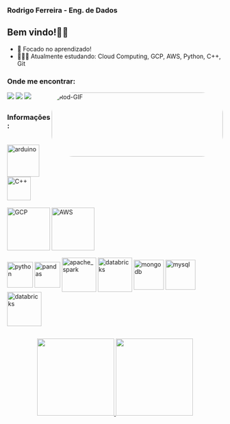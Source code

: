 ### Rodrigo Ferreira - Eng. de Dados

## Bem vindo!👋🏽



- 📖 Focado no aprendizado!
- 👨🏽‍💻 Atualmente estudando: Cloud Computing, GCP, AWS, Python, C++, Git

### Onde me encontrar:

<div>
  <a href="https://www.linkedin.com/in/rodrigo-fs/" target="_blank"><img src="https://img.shields.io/badge/LinkedIn-0077B5?style=for-the-badge&logo=linkedin&logoColor=white" target="_blank"></a>
  <a href="mailto:rodrigofsilva.12@gmail.com" target="_blank"><img src="https://img.shields.io/badge/Gmail-D14836?style=for-the-badge&logo=gmail&logoColor=white"
target="_blank"></a>
  <a href="https://www.instagram.com/_rodrigo.ferreira22_/" target="_blank"><img src="https://img.shields.io/badge/Instagram-E4405F?style=for-the-badge&logo=instagram&logoColor=white" target="_blank"></a>
  <img align="right" alt="Rod-GIF" width="400px" height="150" style="border-radius:50px;" src="https://media.giphy.com/media/QpVUMRUJGokfqXyfa1/giphy.gif">
</div>

## 

### Informações:

<div style="display: inline_block"><br>
  <img align="center" alt="arduino" width="75px" src="https://cdn.jsdelivr.net/gh/devicons/devicon/icons/arduino/arduino-original-wordmark.svg">
  <img align="center" alt="C++" width="55px" src="https://wikiimg.tojsiabtv.com/wikipedia/commons/thumb/1/18/ISO_C%2B%2B_Logo.svg/1200px-ISO_C%2B%2B_Logo.svg.png">
</div>

<div style="display: inline_block"><br>
  <img align="center" alt="GCP" width="100px" src="https://cdn.jsdelivr.net/gh/devicons/devicon/icons/googlecloud/googlecloud-original-wordmark.svg">
  <img align="center" alt="AWS" width="100px" src="https://w7.pngwing.com/pngs/705/423/png-transparent-amazon-com-amazon-prime-amazon-echo-sales-amazon-web-services-asterisk-symbol-text-service-retail.png">
</div>

<div style="display: inline_block"><br>
  <img align="center" alt="python" width="60px" src="https://cdn.jsdelivr.net/gh/devicons/devicon/icons/python/python-original-wordmark.svg">
  <img align="center" alt="pandas" width="60px" src="https://cdn.jsdelivr.net/gh/devicons/devicon/icons/pandas/pandas-original-wordmark.svg">
  <img align="center" alt="apache_spark" width="80px" src="https://upload.wikimedia.org/wikipedia/commons/thumb/f/f3/Apache_Spark_logo.svg/512px-Apache_Spark_logo.svg.png?20210416091439">
  <img align="center" alt="databricks" width="80px" src="https://beam.apache.org/images/logos/full-color/name-right/beam-logo-full-color-name-right-200.png">
  <img align="center" alt="mongodb" width="70px" src="https://cdn.jsdelivr.net/gh/devicons/devicon/icons/mongodb/mongodb-original-wordmark.svg">
  <img align="center" alt="mysql" width="70px" src="https://cdn.jsdelivr.net/gh/devicons/devicon/icons/mysql/mysql-original-wordmark.svg">
  <img align="center" alt="databricks" width="80px" src="https://www.pikpng.com/pngl/b/392-3922727_databricks-is-giving-users-a-set-of-new.png">
</div>

##

<div align="center">
  <a href="https://github.com/RodFS">
  <img height="180em" src="https://github-readme-stats.vercel.app/api?username=RodFS&show_icons=true&theme=github_dark&include_all_commits=true&count_private=true" >
  <img height="180em" src="https://github-readme-stats.vercel.app/api/top-langs/?username=RodFS&layout=compact&langs_count=7&theme=github_dark"/>
</div>
